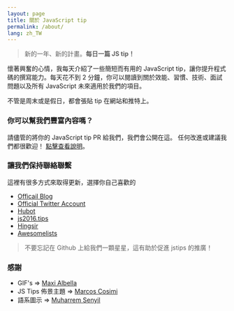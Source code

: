 ```yaml
---
layout: page
title: 關於 JavaScript tip
permalink: /about/
lang: zh_TW
---
```


> 新的一年、新的計畫。**每日一篇 JS tip！**

懷著興奮的心情，我每天介紹了一些簡短而有用的 JavaScript tip，讓你提升程式碼的撰寫能力。每天花不到 2 分鐘，你可以閱讀到關於效能、習慣、技術、面試問題以及所有 JavaScript 未來適用於我們的項目。

不管是周末或是假日，都會張貼 tip 在網站和推特上。

### 你可以幫我們豐富內容嗎？
請儘管的將你的 JavaScript tip PR 給我們，我們會公開在這。
任何改進或建議我們都很歡迎！
[點擊查看說明](https://github.com/loverajoel/jstips/blob/master/CONTRIBUTING.md)。

### 讓我們保持聯絡聯繫

這裡有很多方式來取得更新，選擇你自己喜歡的

- [Officail Blog](http://www.jstips.co)
- [Official Twitter Account](https://twitter.com/tips_js)
- [Hubot](https://github.com/dggriffin/hubot-jstips)
- [js2016.tips](http://js2016.tips/)
- [Hingsir](http://hingsir.com/jstips-site/dist/tips/)
- [Awesomelists](https://awesomelists.top/#/repos/loverajoel/jstips)

> 不要忘記在 Github 上給我們一顆星星，這有助於促進 jstips 的推廣！

### 感謝

- GIF's => [Maxi Albella](https://dribbble.com/maxialbella)
- JS Tips 佈景主題 => [Marcos Cosimi](https://github.com/markoscc)
- 語系圖示 => [Muharrem Senyil](https://dribbble.com/shots/1211759-Free-195-Flat-Flags)
